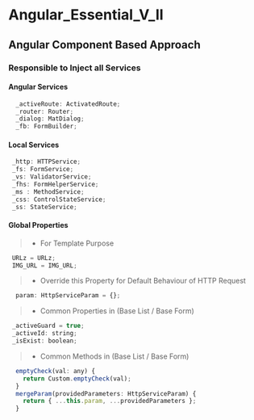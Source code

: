# Angular_Essential_V_II
## Angular Component Based Approach
### Responsible to Inject all Services 
#### Angular Services
```javascript
  _activeRoute: ActivatedRoute;
  _router: Router;
  _dialog: MatDialog;
  _fb: FormBuilder;
```
#### Local Services
```javascript
 _http: HTTPService;
 _fs: FormService;
 _vs: ValidatorService;
 _fhs: FormHelperService;
 _ms : MethodService;
 _css: ControlStateService;
 _ss: StateService;
```
#### Global Properties 
> * For Template Purpose
```javascript
 URLz = URLz;
 IMG_URL = IMG_URL; 
```
> * Override this Property for Default Behaviour of HTTP Request
```javascript
  param: HttpServiceParam = {}; 
```
> * Common Properties in (Base List / Base Form) 
```javascript
 _activeGuard = true;
 _activeId: string;
 _isExist: boolean;
```
> * Common Methods in (Base List / Base Form) 
```javascript
  emptyCheck(val: any) {
    return Custom.emptyCheck(val);
  }
  mergeParam(providedParameters: HttpServiceParam) {
    return { ...this.param, ...providedParameters };
  }
```
